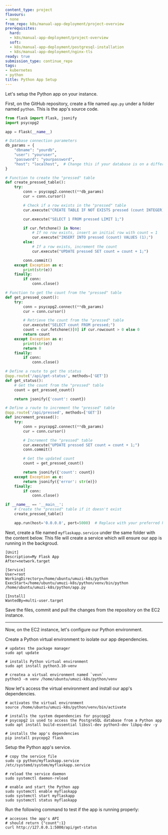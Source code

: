 ```yaml
---
content_type: project
flavours:
- none
from_repo: k8s/manual-app-deployment/project-overview
prerequisites:
  hard:
  - k8s/manual-app-deployment/project-overview
  soft:
  - k8s/manual-app-deployment/postgresql-installation
  - k8s/manual-app-deployment/nginx-tls
ready: true
submission_type: continue_repo
tags:
- kubernetes
- python
title: Python App Setup
---
```


Let's setup the Python app on your instance.

First, on the GitHub repository, create a file named `app.py` under a folder named `python`. This is the app's source code.

```python
from flask import Flask, jsonify
import psycopg2

app = Flask(__name__)

# Database connection parameters
db_params = {
    "dbname": "yourdb",
    "user": "youruser",
    "password": "yourpassword",
    "host": "localhost",  # Change this if your database is on a different host
}

# Function to create the "pressed" table
def create_pressed_table():
    try:
        conn = psycopg2.connect(**db_params)
        cur = conn.cursor()

        # Check if a row exists in the "pressed" table
        cur.execute("CREATE TABLE IF NOT EXISTS pressed (count INTEGER);")

        cur.execute("SELECT 1 FROM pressed LIMIT 1;")

        if cur.fetchone() is None:
            # If no row exists, insert an initial row with count = 1
            cur.execute("INSERT INTO pressed (count) VALUES (1);")
        else:
            # If a row exists, increment the count
            cur.execute("UPDATE pressed SET count = count + 1;")

        conn.commit()
    except Exception as e:
        print(str(e))
    finally:
        if conn:
            conn.close()

# Function to get the count from the "pressed" table
def get_pressed_count():
    try:
        conn = psycopg2.connect(**db_params)
        cur = conn.cursor()

        # Retrieve the count from the "pressed" table
        cur.execute("SELECT count FROM pressed;")
        count = cur.fetchone()[0] if cur.rowcount > 0 else 0
        return count
    except Exception as e:
        print(str(e))
        return 0
    finally:
        if conn:
            conn.close()

# Define a route to get the status
@app.route('/api/get-status', methods=['GET'])
def get_status():
    # Get the count from the "pressed" table
    count = get_pressed_count()

    return jsonify({'count': count})

# Define a route to increment the "pressed" table
@app.route('/api/pressed', methods=['GET'])
def increment_pressed():
    try:
        conn = psycopg2.connect(**db_params)
        cur = conn.cursor()

        # Increment the "pressed" table
        cur.execute("UPDATE pressed SET count = count + 1;")
        conn.commit()

        # Get the updated count
        count = get_pressed_count()

        return jsonify({'count': count})
    except Exception as e:
        return jsonify({'error': str(e)})
    finally:
        if conn:
            conn.close()

if __name__ == '__main__':
    # Create the "pressed" table if it doesn't exist
    create_pressed_table()

    app.run(host='0.0.0.0', port=5000)  # Replace with your preferred host and port

```

Next, create a file named `myflaskapp.service` under the same folder with the content below. This file will create a service which will ensure our app is running in the backgroud.

```
[Unit]
Description=My Flask App
After=network.target

[Service]
User=root
WorkingDirectory=/home/ubuntu/umuzi-k8s/python
ExecStart=/home/ubuntu/umuzi-k8s/python/venv/bin/python /home/ubuntu/umuzi-k8s/python/app.py

[Install]
WantedBy=multi-user.target
```

Save the files, commit and pull the changes from the repository on the EC2 instance.

---

Now, on the EC2 instance, let's configure our Python environment.

Create a Python virtual environment to isolate our app dependencies.

```
# updates the package manager
sudo apt update

# installs Python virtual environment
sudo apt install python3.10-venv

# createa a virtual environment named `vevn`
python3 -m venv /home/ubuntu/umuzi-k8s/python/venv
```

Now let's access the virtual environment and install our app's dependencies.

```
# activates the virtual environment
source /home/ubuntu/umuzi-k8s/python/venv/bin/activate

# installs the system dependencies for psycopg2
# psycopg2 is used to access the PostgreSQL database from a Python app
sudo apt install build-essential libssl-dev python3-dev libpq-dev -y

# installs the app's dependencies
pip install psycopg2 flask
```

Setup the Python app's service.

```
# copy the service file
sudo cp python/myflaskapp.service /etc/systemd/system/myflaskapp.service

# reload the service daemon
sudo systemctl daemon-reload

# enable and start the Python app
sudo systemctl enable myflaskapp
sudo systemctl start myflaskapp
sudo systemctl status myflaskapp
```

Run the following command to test if the app is running properly:

```
# accesses the app's API
# should return {"count":1}
curl http://127.0.0.1:5000/api/get-status
```